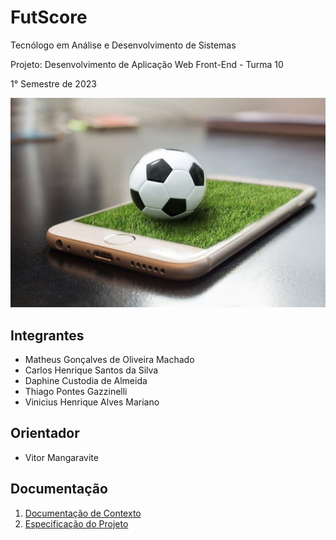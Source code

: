 # FutScore

Tecnólogo em Análise e Desenvolvimento de Sistemas

Projeto: Desenvolvimento de Aplicação Web Front-End - Turma 10

1° Semestre de 2023

![futscore](https://raw.githubusercontent.com/matheudev/futscore/main/docs/img/futscore.jpg)

## Integrantes

- Matheus Gonçalves de Oliveira Machado
- Carlos Henrique Santos da Silva
- Daphine Custodia de Almeida
- Thiago Pontes Gazzinelli
- Vinicius Henrique Alves Mariano

## Orientador

- Vitor Mangaravite

## Documentação

1. [Documentação de Contexto](https://github.com/matheudev/futscore/blob/main/docs/01%20-%20Documenta%C3%A7%C3%A3o%20de%20Contexto.md)
2. [Especificação do Projeto](https://github.com/matheudev/futscore/blob/main/docs/02%20-%20Especifica%C3%A7%C3%A3o%20de%20Projeto.md)
